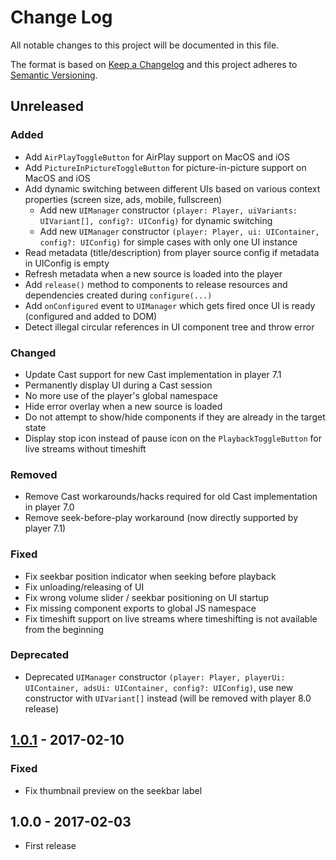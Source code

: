 # Change Log
All notable changes to this project will be documented in this file.

The format is based on [Keep a Changelog](http://keepachangelog.com/) 
and this project adheres to [Semantic Versioning](http://semver.org/).

## Unreleased
### Added
- Add `AirPlayToggleButton` for AirPlay support on MacOS and iOS
- Add `PictureInPictureToggleButton` for picture-in-picture support on MacOS and iOS
- Add dynamic switching between different UIs based on various context properties (screen size, ads, mobile, fullscreen)
  - Add new `UIManager` constructor `(player: Player, uiVariants: UIVariant[], config?: UIConfig)` for dynamic switching
  - Add new `UIManager` constructor `(player: Player, ui: UIContainer, config?: UIConfig)` for simple cases with only one UI instance
- Read metadata (title/description) from player source config if metadata in UIConfig is empty
- Refresh metadata when a new source is loaded into the player
- Add `release()` method to components to release resources and dependencies created during `configure(...)`
- Add `onConfigured` event to `UIManager` which gets fired once UI is ready (configured and added to DOM)
- Detect illegal circular references in UI component tree and throw error

### Changed
- Update Cast support for new Cast implementation in player 7.1
- Permanently display UI during a Cast session
- No more use of the player's global namespace
- Hide error overlay when a new source is loaded
- Do not attempt to show/hide components if they are already in the target state
- Display stop icon instead of pause icon on the `PlaybackToggleButton` for live streams without timeshift

### Removed
- Remove Cast workarounds/hacks required for old Cast implementation in player 7.0
- Remove seek-before-play workaround (now directly supported by player 7.1)

### Fixed
- Fix seekbar position indicator when seeking before playback
- Fix unloading/releasing of UI
- Fix wrong volume slider / seekbar positioning on UI startup
- Fix missing component exports to global JS namespace
- Fix timeshift support on live streams where timeshifting is not available from the beginning

### Deprecated
- Deprecated `UIManager` constructor `(player: Player, playerUi: UIContainer, adsUi: UIContainer, config?: UIConfig)`, use new constructor with `UIVariant[]` instead (will be removed with player 8.0 release)

## [1.0.1] - 2017-02-10
### Fixed
- Fix thumbnail preview on the seekbar label

## 1.0.0 - 2017-02-03
- First release

[1.0.1]: https://github.com/bitmovin/bitmovin-player-ui/compare/v1.0.0...v1.0.1